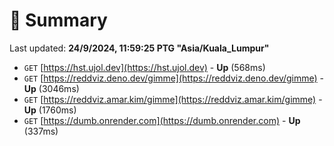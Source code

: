 # 📖 Summary
Last updated: **24/9/2024, 11:59:25 PTG "Asia/Kuala_Lumpur"**

- `GET` [https://hst.ujol.dev](https://hst.ujol.dev) - **Up** (568ms)
- `GET` [https://reddviz.deno.dev/gimme](https://reddviz.deno.dev/gimme) - **Up** (3046ms)
- `GET` [https://reddviz.amar.kim/gimme](https://reddviz.amar.kim/gimme) - **Up** (1760ms)
- `GET` [https://dumb.onrender.com](https://dumb.onrender.com) - **Up** (337ms)
